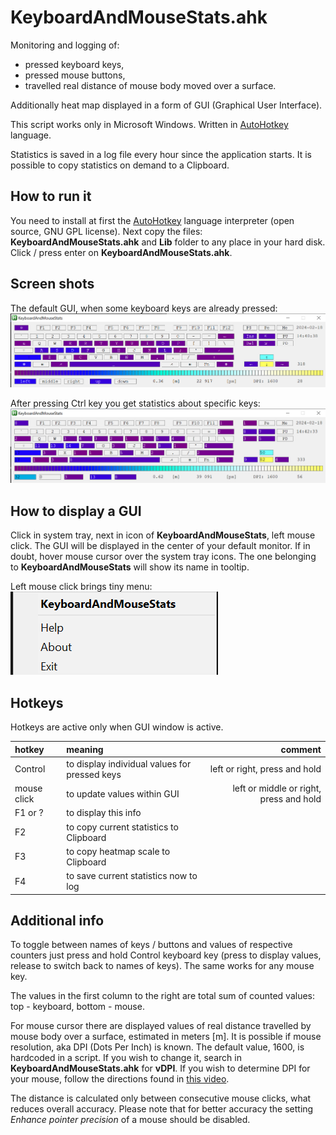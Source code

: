# KeyboardAndMouseStats.ahk

Monitoring and logging of: 
- pressed keyboard keys,
- pressed mouse buttons, 
- travelled real distance of mouse body moved over a surface.

Additionally heat map displayed in a form of GUI (Graphical User Interface).

This script works only in Microsoft Windows. Written in [AutoHotkey][] language.

Statistics is saved in a log file every hour since the application starts. It is possible to copy statistics on demand to a Clipboard.

## How to run it

You need to install at first the [AutoHotkey][] language interpreter (open source, GNU GPL license). Next copy the files: **KeyboardAndMouseStats.ahk** and **Lib** folder to any place in your hard disk. Click / press enter on **KeyboardAndMouseStats.ahk**.

## Screen shots

The default GUI, when some keyboard keys are already pressed:
![GUI 1](/pictures/GUI01.png) 

After pressing Ctrl key you get statistics about specific keys:
![GUI 1](/pictures/GUI02.png)

## How to display a GUI 

Click in system tray, next in icon of **KeyboardAndMouseStats**, left mouse click. The GUI will be displayed in the center of your default monitor. If in doubt, hover mouse cursor over the system tray icons. The one belonging to **KeyboardAndMouseStats** will show its name in tooltip.

Left mouse click brings tiny menu:
![GUI 1](/pictures/Tray01.png)

## Hotkeys

Hotkeys are active only when GUI window is active.

| hotkey | meaning | comment |
| :---         |     :---      |          ---: |
| Control      | to display individual values for pressed keys     | left or right, press and hold    |
| mouse click  | to update values within GUI | left or middle or right, press and hold |
| F1 or ?      | to display this info       |         |
| F2           | to copy current statistics to Clipboard | | 	
| F3			| to copy heatmap scale to Clipboard | |
| F4			| to save current statistics now to log | |
	
## Additional info

To toggle between names of keys / buttons and values of respective counters just press and hold Control keyboard key (press to display values, release to switch back to names of keys). The same works for any mouse key.

The values in the first column to the right are total sum of counted values: top - keyboard, bottom - mouse.

For mouse cursor there are displayed values of real distance travelled by mouse body over a surface, estimated in meters [m]. It is possible if mouse resolution, aka DPI (Dots Per Inch) is known. The default value, 1600, is hardcoded in a script. If you wish to change it, search in **KeyboardAndMouseStats.ahk** for **vDPI**. If you wish to determine DPI for your mouse, follow the directions found in [this video][].

The distance is calculated only between consecutive mouse clicks, what reduces overall accuracy. Please note that for better accuracy the setting *Enhance pointer precision* of a mouse should be disabled. 

[AutoHotkey]: https://www.autohotkey.com/
[this video]: https://youtu.be/pTMJX-hVMsQ?si=I-aWrj2YzUQjicoe